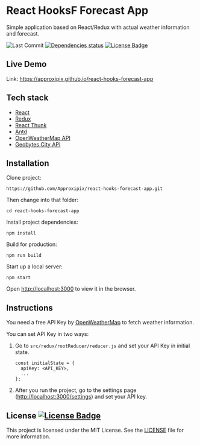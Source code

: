 # React HooksF Forecast App
Simple application based on React/Redux with actual weather information and forecast.
<div>
  <img alt="Last Commit" src="https://img.shields.io/github/last-commit/approxipix/react-hooks-forecast-app?color=2b9348">
  <a href="https://david-dm.org/approxipix/react-hooks-forecast-app"><img src="https://david-dm.org/approxipix/react-hooks-forecast-app/status.svg" alt="Dependencies status" /></a>
  <a href="https://github.com/approxipix/react-hooks-forecast-app/blob/master/LICENSE"><img src="https://img.shields.io/github/license/elangosundar/awesome-README-templates?color=2b9348" alt="License Badge"/></a>
</div>

## Live Demo
Link: https://approxipix.github.io/react-hooks-forecast-app

## Tech stack
* [React](https://github.com/facebook/react)
* [Redux](https://github.com/reactjs/redux)
* [React Thunk](https://github.com/reduxjs/redux-thunk)
* [Antd](https://ant.design)
* [OpenWeatherMap API](https://openweathermap.org/api)
* [Geobytes City API](https://geobytes.com)

## Installation

Clone project:
```shell
https://github.com/Approxipix/react-hooks-forecast-app.git
```

Then change into that folder:
```shell
cd react-hooks-forecast-app
```

Install project dependencies:
```shell
npm install
```

Build for production:
```shell
npm run build
```

Start up a local server:
```shell
npm start
```

Open [http://localhost:3000](http://localhost:3000) to view it in the browser.

## Instructions

You need a free API Key by [OpenWeatherMap](http://openweathermap.org/) to fetch weather information.

You can set API Key in two ways:

1. Go to ```src/redux/rootReducer/reducer.js``` and set your API Key in initial state.
    ```shell
    const initialState = {
      apiKey: <API_KEY>,
      ...
    };
    ```
2. After you run the project, go to the settings page ([http://localhost:3000/settings](http://localhost:3000/settings)) and set your API key.

## License  <a href="https://github.com/approxipix/react-hooks-forecast-app/blob/master/LICENSE"><img src="https://img.shields.io/github/license/elangosundar/awesome-README-templates?color=2b9348" alt="License Badge"/></a>
This project is licensed under the MIT License. See the [LICENSE](https://github.com/approxipix/react-hooks-forecast-app/blob/master/LICENSE) file for more information.

